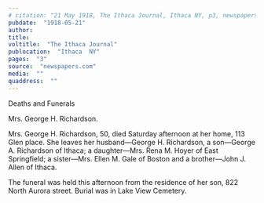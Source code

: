 ```yaml
---
# citation: "21 May 1918, The Ithaca Journal, Ithaca NY, p3, newspapers.com."
pubdate:  "1918-05-21"
author: 
title: 
voltitle:  "The Ithaca Journal"
publocation:  "Ithaca  NY"
pages:  "3"
source:  "newspapers.com"
media:  ""
quaddress:  ""
---
```

Deaths and Funerals 

Mrs. George H. Richardson. 

Mrs. George H. Richardson, 50, died Saturday afternoon at her home, 113 Glen place. She leaves her husband—George H. Richardson, a son—George A. Richardson of Ithaca; a daughter—Mrs. Rena M. Hoyer of East Springfield; a sister—Mrs. Ellen M. Gale of Boston and a brother—John J. Allen of Ithaca. 

The funeral was held this afternoon from the residence of her son, 822 North Aurora street. Burial was in Lake View Cemetery. 


